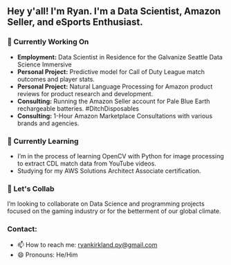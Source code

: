 ## Hey y'all! I'm Ryan. I'm a Data Scientist, Amazon Seller, and eSports Enthusiast.

<!--
**ryankirkland/ryankirkland** is a ✨ _special_ ✨ repository because its `README.md` (this file) appears on your GitHub profile. -->

### 🔭 Currently Working On

- <b>Employment:</b> Data Scientist in Residence for the Galvanize Seattle Data Science Immersive
- <b>Personal Project:</b> Predictive model for Call of Duty League match outcomes and player stats.
- <b>Personal Project:</b> Natural Language Processing for Amazon product reviews for product research and development.
- <b>Consulting:</b> Running the Amazon Seller account for Pale Blue Earth rechargeable batteries. #DitchDisposables
- <b>Consulting:</b> 1-Hour Amazon Marketplace Consultations with various brands and agencies.

### 🌱 Currently Learning

- I’m in the process of learning OpenCV with Python for image processing to extract CDL match data from YouTube videos.
- Studying for my AWS Solutions Architect Associate certification.

### 👯 Let's Collab

I’m looking to collaborate on Data Science and programming projects focused on the gaming industry or for the betterment of our global climate.

### Contact:
- 📫 How to reach me: ryankirkland.py@gmail.com
- 😄 Pronouns: He/Him
